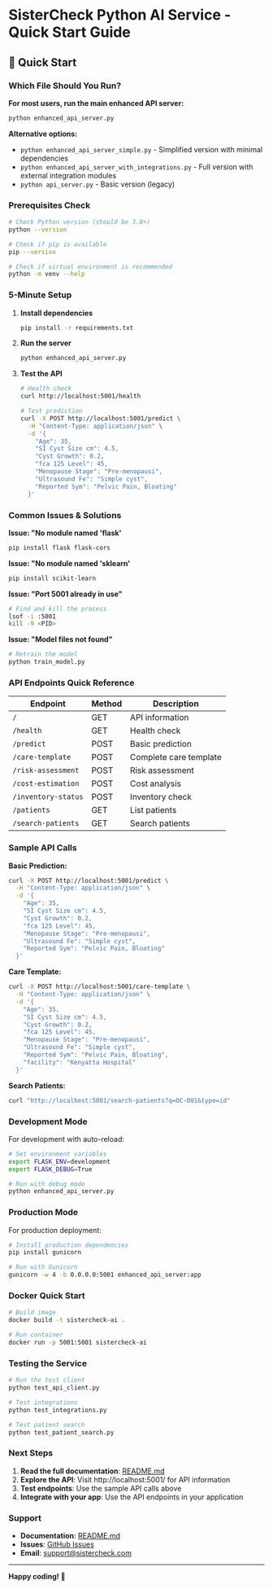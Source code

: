# SisterCheck Python AI Service - Quick Start Guide

## 🚀 Quick Start

### Which File Should You Run?

**For most users, run the main enhanced API server:**
```bash
python enhanced_api_server.py
```

**Alternative options:**
- `python enhanced_api_server_simple.py` - Simplified version with minimal dependencies
- `python enhanced_api_server_with_integrations.py` - Full version with external integration modules
- `python api_server.py` - Basic version (legacy)

### Prerequisites Check

```bash
# Check Python version (should be 3.8+)
python --version

# Check if pip is available
pip --version

# Check if virtual environment is recommended
python -m venv --help
```

### 5-Minute Setup

1. **Install dependencies**
   ```bash
   pip install -r requirements.txt
   ```

2. **Run the server**
   ```bash
   python enhanced_api_server.py
   ```

3. **Test the API**
   ```bash
   # Health check
   curl http://localhost:5001/health
   
   # Test prediction
   curl -X POST http://localhost:5001/predict \
     -H "Content-Type: application/json" \
     -d '{
       "Age": 35,
       "SI Cyst Size cm": 4.5,
       "Cyst Growth": 0.2,
       "fca 125 Level": 45,
       "Menopause Stage": "Pre-menopausi",
       "Ultrasound Fe": "Simple cyst",
       "Reported Sym": "Pelvic Pain, Bloating"
     }'
   ```

### Common Issues & Solutions

**Issue: "No module named 'flask'**
```bash
pip install flask flask-cors
```

**Issue: "No module named 'sklearn'**
```bash
pip install scikit-learn
```

**Issue: "Port 5001 already in use"**
```bash
# Find and kill the process
lsof -i :5001
kill -9 <PID>
```

**Issue: "Model files not found"**
```bash
# Retrain the model
python train_model.py
```

### API Endpoints Quick Reference

| Endpoint | Method | Description |
|----------|--------|-------------|
| `/` | GET | API information |
| `/health` | GET | Health check |
| `/predict` | POST | Basic prediction |
| `/care-template` | POST | Complete care template |
| `/risk-assessment` | POST | Risk assessment |
| `/cost-estimation` | POST | Cost analysis |
| `/inventory-status` | POST | Inventory check |
| `/patients` | GET | List patients |
| `/search-patients` | GET | Search patients |

### Sample API Calls

**Basic Prediction:**
```bash
curl -X POST http://localhost:5001/predict \
  -H "Content-Type: application/json" \
  -d '{
    "Age": 35,
    "SI Cyst Size cm": 4.5,
    "Cyst Growth": 0.2,
    "fca 125 Level": 45,
    "Menopause Stage": "Pre-menopausi",
    "Ultrasound Fe": "Simple cyst",
    "Reported Sym": "Pelvic Pain, Bloating"
  }'
```

**Care Template:**
```bash
curl -X POST http://localhost:5001/care-template \
  -H "Content-Type: application/json" \
  -d '{
    "Age": 35,
    "SI Cyst Size cm": 4.5,
    "Cyst Growth": 0.2,
    "fca 125 Level": 45,
    "Menopause Stage": "Pre-menopausi",
    "Ultrasound Fe": "Simple cyst",
    "Reported Sym": "Pelvic Pain, Bloating",
    "facility": "Kenyatta Hospital"
  }'
```

**Search Patients:**
```bash
curl "http://localhost:5001/search-patients?q=OC-001&type=id"
```

### Development Mode

For development with auto-reload:
```bash
# Set environment variables
export FLASK_ENV=development
export FLASK_DEBUG=True

# Run with debug mode
python enhanced_api_server.py
```

### Production Mode

For production deployment:
```bash
# Install production dependencies
pip install gunicorn

# Run with Gunicorn
gunicorn -w 4 -b 0.0.0.0:5001 enhanced_api_server:app
```

### Docker Quick Start

```bash
# Build image
docker build -t sistercheck-ai .

# Run container
docker run -p 5001:5001 sistercheck-ai
```

### Testing the Service

```bash
# Run the test client
python test_api_client.py

# Test integrations
python test_integrations.py

# Test patient search
python test_patient_search.py
```

### Next Steps

1. **Read the full documentation**: [README.md](README.md)
2. **Explore the API**: Visit http://localhost:5001/ for API information
3. **Test endpoints**: Use the sample API calls above
4. **Integrate with your app**: Use the API endpoints in your application

### Support

- **Documentation**: [README.md](README.md)
- **Issues**: [GitHub Issues](https://github.com/your-username/sistercheck/issues)
- **Email**: support@sistercheck.com

---

**Happy coding! 🚀** 